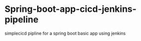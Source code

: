 # Spring-boot-app-cicd-jenkins-pipeline
simplecicd pipline for a spring boot basic app using jenkins
